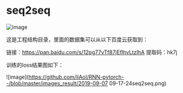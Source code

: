 # seq2seq


![image](https://github.com/liAoI/RNN-pytorch--/blob/master/images_result/2019-09-07%2009-17-24seq2seq.png)

这是工程结构目录，里面的数据集可以从以下百度云获取到：

链接：https://pan.baidu.com/s/12pg77vTf87jEflhvLtzlhA 
提取码：hk7j 

训练的loss结果图如下：

![image](https://github.com/liAoI/RNN-pytorch--/blob/master/images_result/2019-09-07 09-17-24seq2seq.png)
